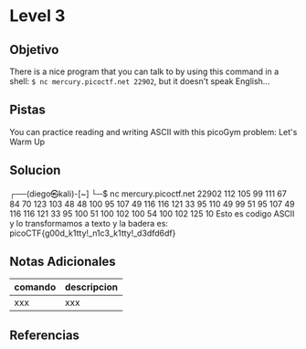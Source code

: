 # Level 3
## Objetivo
There is a nice program that you can talk to by using this command in a shell: `$ nc mercury.picoctf.net 22902`, but it doesn't speak English...
## Pistas
You can practice reading and writing ASCII with this picoGym problem: Let's Warm Up
## Solucion
┌──(diego㉿kali)-[~]
└─$ nc mercury.picoctf.net 22902
112 105 99 111 67 84 70 123 103 48 48 100 95 107 49 116 116 121 33 95 110 49 99 51 95 107 49 116 116 121 33 95 100 51 100 102 100 54 100 102 125 10 
Esto es codigo ASCII y lo transformamos a texto y la badera es:
picoCTF{g00d_k1tty!_n1c3_k1tty!_d3dfd6df}
## Notas Adicionales
|comando|descripcion|
|-------|-----------|
|xxx|xxx|
## Referencias